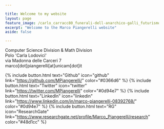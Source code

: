 ```yaml
---

title: Welcome to my website
layout: page
feature_image: /carlo_carracc80_funerali-dell-anarchico-galli_futurismo_riassunto_due-minuti-di-arte1.jpg
excerpt: "Welcome to the Marco Piangerelli website"
aside: false 

---
```


Computer Science Division & Math Division <br>
Polo 'Carla Lodovici' <br>
via Madonna delle Carceri 7 <br>
marco[dot]piangerelli[at]unicam[dot]it

{% include button.html text="Github" icon="github" link="https://github.com/MPiangerelli/" color="#0366d6" %} {% include button.html text="Twitter" icon="twitter" link="https://twitter.com/MPiangerelli" color="#0d94e7" %} {% include button.html text="LinkedIn" icon="linkedin" link="https://www.linkedin.com/in/marco-piangerelli-08392768/" color="#0d94e7" %} {% include button.html text="RG" icon="ResearchGate" link="https://www.researchgate.net/profile/Marco_Piangerelli/research" color="#48d1cc" %}



<!-- Global site tag (gtag.js) - Google Analytics -->
<script async src="https://www.googletagmanager.com/gtag/js?id=UA-148503736-1"></script>
<script>
  window.dataLayer = window.dataLayer || [];
  function gtag(){dataLayer.push(arguments);}
  gtag('js', new Date());

  gtag('config', 'UA-148503736-1');
</script>


